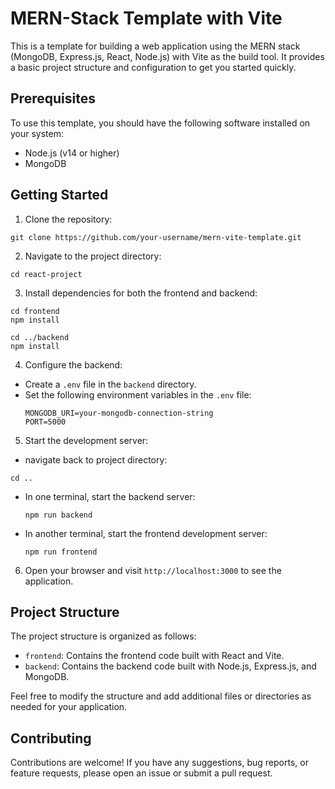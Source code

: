 # MERN-Stack Template with Vite

This is a template for building a web application using the MERN stack (MongoDB, Express.js, React, Node.js) with Vite as the build tool. It provides a basic project structure and configuration to get you started quickly.

## Prerequisites

To use this template, you should have the following software installed on your system:

- Node.js (v14 or higher)
- MongoDB

## Getting Started

1. Clone the repository:
```
git clone https://github.com/your-username/mern-vite-template.git
```

2. Navigate to the project directory:
```
cd react-project
```

3. Install dependencies for both the frontend and backend:
```
cd frontend
npm install
```
```
cd ../backend
npm install
```


4. Configure the backend:
- Create a `.env` file in the `backend` directory.
- Set the following environment variables in the `.env` file:
  ```
  MONGODB_URI=your-mongodb-connection-string
  PORT=5000
  ```

5. Start the development server:
- navigate back to project directory:
```
cd ..
```  
- In one terminal, start the backend server:
  ```
  npm run backend
  ```
- In another terminal, start the frontend development server:
  ```
  npm run frontend
  ```

6. Open your browser and visit `http://localhost:3000` to see the application.

## Project Structure

The project structure is organized as follows:

- `frontend`: Contains the frontend code built with React and Vite.
- `backend`: Contains the backend code built with Node.js, Express.js, and MongoDB.

Feel free to modify the structure and add additional files or directories as needed for your application.

## Contributing

Contributions are welcome! If you have any suggestions, bug reports, or feature requests, please open an issue or submit a pull request.
